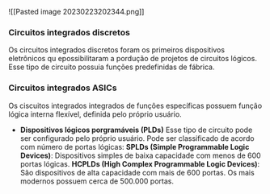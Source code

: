 
![[Pasted image 20230223202344.png]]


### Circuitos integrados discretos
Os circuitos integrados discretos foram os primeiros dispositivos eletrônicos  qu epossibilitaram a pordução de projetos de circuitos lógicos. Esse tipo de circuito possuia funções predefinidas de fábrica.

### Circuitos integrados ASICs
Os ciscuitos integrados integrados de funções específicas possuem função lógica interna flexível, definida pelo próprio usuário. 

- **Dispositivos lógicos porgramáveis (PLDs)**
Esse tipo de circuito pode ser configurado pelo próprio usuário. Pode ser classificado de acordo com número de portas lógicas: 
**SPLDs (Simple Programmable Logic Devices)**:  Dispositivos simples de baixa capacidade com menos de 600 portas lógicas.
**HCPLDs (High Complex Programmable Logic Devices)**: São dispositivos de alta capacidade com mais de 600 portas. Os mais modernos possuem cerca de 500.000 portas.

